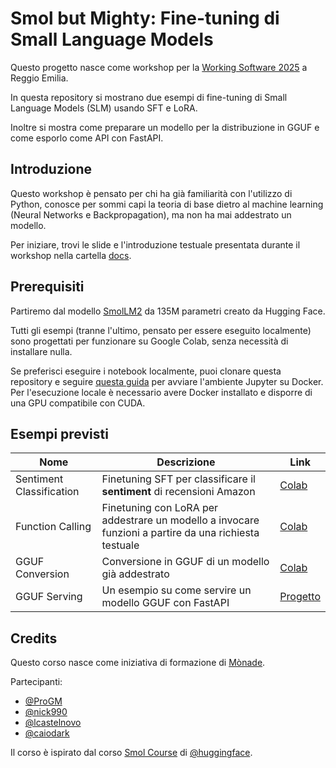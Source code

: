 # Smol but Mighty: Fine-tuning di Small Language Models

Questo progetto nasce come workshop per la [Working Software 2025](https://www.agilemovement.it/workingsoftware/) a Reggio Emilia.

In questa repository si mostrano due esempi di fine-tuning di Small Language Models (SLM) usando SFT e LoRA.

Inoltre si mostra come preparare un modello per la distribuzione in GGUF e come esporlo come API con FastAPI.

## Introduzione
Questo workshop è pensato per chi ha già familiarità con l'utilizzo di Python, conosce per sommi capi la teoria di base dietro al machine learning (Neural Networks e Backpropagation), ma non ha mai addestrato un modello.

Per iniziare, trovi le slide e l'introduzione testuale presentata durante il workshop nella cartella [docs](./docs).

## Prerequisiti

Partiremo dal modello [SmolLM2](https://huggingface.co/HuggingFaceTB/SmolLM2-135M-Instruct) da 135M parametri creato da Hugging Face.

Tutti gli esempi (tranne l'ultimo, pensato per essere eseguito localmente) sono progettati per funzionare su Google Colab, senza necessità di installare nulla.

Se preferisci eseguire i notebook localmente, puoi clonare questa repository e  seguire [questa guida](https://jupyter-docker-stacks.readthedocs.io/en/latest/) per avviare l'ambiente Jupyter su Docker. Per l'esecuzione locale è necessario avere Docker installato e disporre di una GPU compatibile con CUDA.


## Esempi previsti
| Nome | Descrizione | Link |
|---|---|---|
| Sentiment Classification | Finetuning SFT per classificare il __sentiment__ di recensioni Amazon | [Colab](https://colab.research.google.com/github/monade/smol-but-mighty/blob/main/notebooks/01_sentiment_classification.ipynb) |
| Function Calling | Finetuning con LoRA per addestrare un modello a invocare funzioni a partire da una richiesta testuale | [Colab](https://colab.research.google.com/github/monade/smol-but-mighty/blob/main/notebooks/02_function_calling.ipynb) |
| GGUF Conversion | Conversione in GGUF di un modello già addestrato | [Colab](https://colab.research.google.com/github/monade/smol-but-mighty/blob/main/notebooks/03_gguf_conversion.ipynb) |
| GGUF Serving | Un esempio su come servire un modello GGUF con FastAPI | [Progetto](./code/gguf-model-api) |


## Credits

Questo corso nasce come iniziativa di formazione di [Mònade](https://monade.io).

Partecipanti:
- [@ProGM](https://github.com/ProGM)
- [@nick990](https://github.com/nick990)
- [@lcastelnovo](https://github.com/lcastelnovo)
- [@caiodark](https://github.com/caiodark)

Il corso è ispirato dal corso [Smol Course](https://github.com/huggingface/smol-course) di [@huggingface](https://github.com/huggingface).
